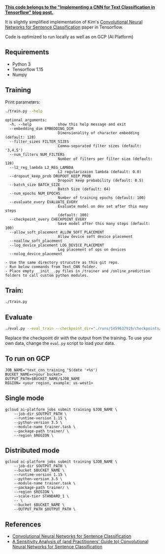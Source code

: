 **[This code belongs to the "Implementing a CNN for Text Classification in Tensorflow" blog post.](http://www.wildml.com/2015/12/implementing-a-cnn-for-text-classification-in-tensorflow/)**

It is slightly simplified implementation of Kim's [Convolutional Neural Networks for Sentence Classification](http://arxiv.org/abs/1408.5882) paper in Tensorflow.

Code is optimized to run locally as well as on GCP (AI Platform)

## Requirements

- Python 3
- Tensorflow 1.15
- Numpy

## Training

Print parameters:

```bash
./train.py --help
```

```
optional arguments:
  -h, --help            show this help message and exit
  --embedding_dim EMBEDDING_DIM
                        Dimensionality of character embedding (default: 128)
  --filter_sizes FILTER_SIZES
                        Comma-separated filter sizes (default: '3,4,5')
  --num_filters NUM_FILTERS
                        Number of filters per filter size (default: 128)
  --l2_reg_lambda L2_REG_LAMBDA
                        L2 regularizaion lambda (default: 0.0)
  --dropout_keep_prob DROPOUT_KEEP_PROB
                        Dropout keep probability (default: 0.5)
  --batch_size BATCH_SIZE
                        Batch Size (default: 64)
  --num_epochs NUM_EPOCHS
                        Number of training epochs (default: 100)
  --evaluate_every EVALUATE_EVERY
                        Evaluate model on dev set after this many steps
                        (default: 100)
  --checkpoint_every CHECKPOINT_EVERY
                        Save model after this many steps (default: 100)
  --allow_soft_placement ALLOW_SOFT_PLACEMENT
                        Allow device soft device placement
  --noallow_soft_placement
  --log_device_placement LOG_DEVICE_PLACEMENT
                        Log placement of ops on devices
  --nolog_device_placement

```
```
- Use the same directory strucutre as this git repo. 
- Run below commands from Text_CNN folder.
- Place empty __init__.py files in /trainer and /online_prediction folders to call custom python modules.
```

## Train:
```bash
./train.py
```

## Evaluate
```bash
./eval.py --eval_train --checkpoint_dir="./runs/1459637919/checkpoints/"
```

Replace the checkpoint dir with the output from the training. To use your own data, change the `eval.py` script to load your data.


## To run on GCP
```
JOB_NAME="text_cnn_training_"$(date '+%s')
BUCKET_NAME=<>your bucket>
OUTPUT_PATH=$BUCKET_NAME/$JOB_NAME
REGION= <your region, example: us-west1>
```
## Single mode

```
gcloud ai-platform jobs submit training $JOB_NAME \
    --job-dir $OUTPUT_PATH \
    --runtime-version 1.15 \
    --python-version 3.5 \
    --module-name trainer.task \
    --package-path trainer/ \
    --region $REGION \
```

## Distributed mode
```
gcloud ai-platform jobs submit training $JOB_NAME \
    --job-dir $OUTPUT_PATH \
    --bucket $BUCKET_NAME \
    --runtime-version 1.15 \
    --python-version 3.5 \
    --module-name trainer.task \
    --package-path trainer/ \
    --region $REGION \
    --scale-tier STANDARD_1 \
    -- \
    --bucket $BUCKET_NAME \
    --OUTPUT_PATH $OUTPUT_PATH \
```

## References

- [Convolutional Neural Networks for Sentence Classification](http://arxiv.org/abs/1408.5882)
- [A Sensitivity Analysis of (and Practitioners' Guide to) Convolutional Neural Networks for Sentence Classification](http://arxiv.org/abs/1510.03820)
